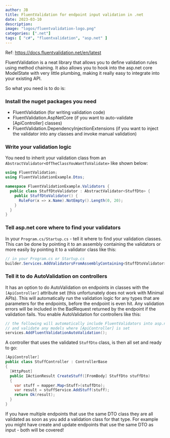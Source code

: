 ```yaml
---
author: JB
title: FluentValidation for endpoint input validation in .net
date: 2023-03-10
description:
image: "logos/fluentvalidation-logo.png"
categories: [".net"]
tags: [ "c#", "fluentvalidation", "asp.net" ]
---
```


Ref: https://docs.fluentvalidation.net/en/latest

FluentValidation is a neat library that allows you to define validation rules using method chaining. It also allows you to hook into the asp.net core ModelState with very little plumbing, making it really easy to integrate into your existing API.

So what you need is to do is:

### Install the nuget packages you need
- FluentValidation (for writing validation code)
- FluentValidation.AspNetCore (if you want to auto-validate [ApiController] classes)
- FluentValidation.DependencyInjectionExtensions (if you want to inject the validator into any classes and invoke manual validation)

### Write your validation logic

You need to inherit your validation class from an `AbstractValidator<OfTheClassYouWantToValidate>` like shown below:

```cs
using FluentValidation;
using FluentValidationExample.Dtos;

namespace FluentValidationExample.Validators {
  public class StuffDtoValidator : AbstractValidator<StuffDto> {
    public StuffDtoValidator() {
      RuleFor(x => x.Name).NotEmpty().Length(0, 20);
    }
  }
}
```

### Tell asp.net core where to find your validators

In your `Program.cs/Startup.cs` - tell it where to find your validation classes. This can be done by pointing it to an assembly containing the validators or more easily by pointing it to a validator class like this:

```cs
// in your Program.cs or Startup.cs
builder.Services.AddValidatorsFromAssemblyContaining<StuffDtoValidator>();
```

### Tell it to do AutoValidation on controllers

It has an option to do AutoValidation on endpoints in classes with the `[ApiController]` attribute set (this unfortunately does not work with Minimal APIs). This will automatically run the validation logic for any types that are parameters for the endpoints, before the endpoint is even hit. Any validation errors will be included in the BadRequest returned by the endpoint if the validation fails. You enable AutoValidation for controllers like this:

```cs
// the following will automatically include FluentValidators into asp.net core
// and validate any models where [ApiController] is set
services.AddFluentValidationAutoValidation();
```

A controller that uses the validated `StuffDto` class, is then all set and ready to go:

```cs
[ApiController]
public class StuffController : ControllerBase
{
  [HttpPost]
  public IActionResult CreateStuff([FromBody] StuffDto stuffDto)
  {
    var stuff = mapper.Map<Stuff>(stuffDto);
    var result = stuffService.AddStuff(stuff);
    return Ok(result);
  }
}
```

If you have multiple endpoints that use the same DTO class they are all validated as soon as you add a validation class for that type. For example you might have create and update endpoints that use the same DTO as input - both will be covered!